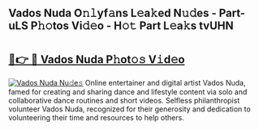 ## Vados Nuda O𝚗𝚕yf𝚊ns L𝚎a𝚔ed N𝚞𝚍es - Part-uLS P𝚑𝚘tos Vi𝚍𝚎o - H𝚘𝚝 Part L𝚎a𝚔s tvUHN

# <h2><a href="http://kf30t4.oniu.top/?m=Vados+Nuda">🔗👉 🔴 Vados Nuda P𝚑ot𝚘𝚜 V𝚒d𝚎o</a></h2>

[![Vados Nuda Nu𝚍e𝚜](https://i.imgur.com/0qMVB7G.gif)](http://kf30t4.oniu.top/?m=Vados+Nuda)
Online entertainer and digital artist Vados Nuda, famed for creating and sharing dance and lifestyle content via solo and collaborative dance routines and short videos. Selfless philanthropist volunteer Vados Nuda, recognized for their generosity and dedication to volunteering their time and resources to help others.  
